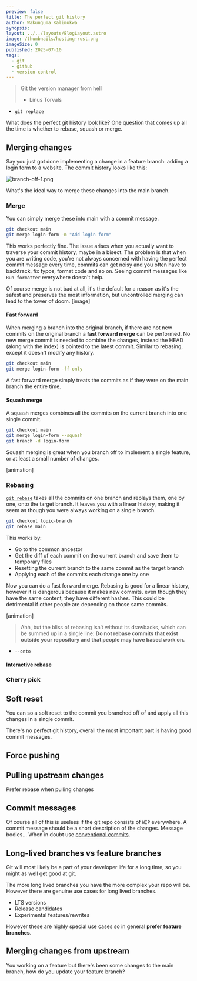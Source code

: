 ```yaml
---
preview: false
title: The perfect git history
author: Wakunguma Kalimukwa
synopsis: 
layout: ../../layouts/BlogLayout.astro
image: /thumbnails/hosting-rust.png
imageSize: 0
published: 2025-07-10
tags:
  - git
  - github
  - version-control
---
```

> Git the version manager from hell
> - Linus Torvals

- `git replace`

What does the perfect git history look like? One question that comes up all the time is whether to rebase, squash or merge.
## Merging changes
Say you just got done implementing a change in a feature branch: adding a login form to a website. The commit history looks like this:

![branch-off-1.png](/assets/the-perfect-git-history/branch-off-1.png)

What's the ideal way to merge these changes into the main branch.
### Merge
You can simply merge these into main with a commit message.

```bash
git checkout main
git merge login-form -m "Add login form"
```

This works perfectly fine. The issue arises when you actually want to traverse your commit history, maybe in a bisect. The problem is that when you are writing code, you're not always concerned with having the perfect commit message every time, commits can get noisy and you often have to backtrack, fix typos, format code and so on. Seeing commit messages like `Run formatter` everywhere doesn't help. 

Of course merge is not bad at all, it's the default for a reason as it's the safest and preserves the most information, but uncontrolled merging can lead to the tower of doom.
[image]

#### Fast forward
When merging a branch into the original branch, if there are not new commits on the original branch a **fast forward merge** can be performed. No new merge commit is needed to combine the changes, instead the HEAD (along with the index) is pointed to the latest commit. Similar to rebasing, except it doesn't modify any history.

```bash
git checkout main
git merge login-form -ff-only
```

A fast forward merge simply treats the commits as if they were on the main branch the entire time.

#### Squash merge
A squash merges combines all the commits on the current branch into one single commit.

```bash
git checkout main
git merge login-form --squash
git branch -d login-form
```

Squash merging is great when you branch off to implement a single feature, or at least a small number of changes.

[animation]
### Rebasing
[`git rebase`](https://git-scm.com/book/en/v2/Git-Branching-Rebasing) takes all the commits on one branch and replays them, one by one, onto the target branch. It leaves you with a linear history, making it seem as though you were always working on a single branch.

```bash
git checkout topic-branch
git rebase main
```

This works by:
- Go to the common ancestor 
- Get the diff of each commit on the current branch and save them to temporary files
- Resetting the current branch to the same commit as the target branch
- Applying each of the commits each change one by one

Now you can do a fast forward merge. Rebasing is good for a linear history, however it is dangerous because it makes new commits. even though they have the same content, they have different hashes. This could be detrimental if other people are depending on those same commits.

[animation]

>Ahh, but the bliss of rebasing isn’t without its drawbacks, which can be summed up in a single line:
>**Do not rebase commits that exist outside your repository and that people may have based work on.**

- `--onto`

#### Interactive rebase

### Cherry pick
## Soft reset
You can so a soft reset to the commit you branched off of and apply all this changes in a single commit.

There's no perfect git history, overall the most important part is having good commit messages.
## Force pushing
## Pulling upstream changes
Prefer rebase when pulling changes

## Commit messages
Of course all of this is useless if the git repo consists of `WIP` everywhere. A commit message should be a short description of the changes. Message bodies... When in doubt use [conventional commits](https://www.conventionalcommits.org/en/v1.0.0/). 

## Long-lived branches vs feature branches
Git will most likely be a part of your developer life for a long time, so you might as well get good at git.

The more long lived branches you have the more complex your repo will be. However there are genuine use cases for long lived branches.
- LTS versions
- Release candidates
- Experimental features/rewrites

However these are highly special use cases so in general **prefer feature branches**.

## Merging changes from upstream
You working on a feature but there's been some changes to the main branch, how do you update your feature branch?
